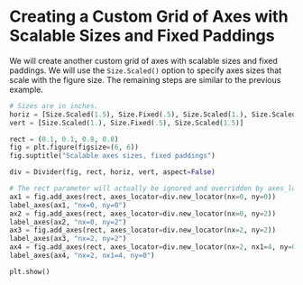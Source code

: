 # Creating a Custom Grid of Axes with Scalable Sizes and Fixed Paddings

We will create another custom grid of axes with scalable sizes and fixed paddings. We will use the `Size.Scaled()` option to specify axes sizes that scale with the figure size. The remaining steps are similar to the previous example.

```python
# Sizes are in inches.
horiz = [Size.Scaled(1.5), Size.Fixed(.5), Size.Scaled(1.), Size.Scaled(.5)]
vert = [Size.Scaled(1.), Size.Fixed(.5), Size.Scaled(1.5)]

rect = (0.1, 0.1, 0.8, 0.8)
fig = plt.figure(figsize=(6, 6))
fig.suptitle("Scalable axes sizes, fixed paddings")

div = Divider(fig, rect, horiz, vert, aspect=False)

# The rect parameter will actually be ignored and overridden by axes_locator.
ax1 = fig.add_axes(rect, axes_locator=div.new_locator(nx=0, ny=0))
label_axes(ax1, "nx=0, ny=0")
ax2 = fig.add_axes(rect, axes_locator=div.new_locator(nx=0, ny=2))
label_axes(ax2, "nx=0, ny=2")
ax3 = fig.add_axes(rect, axes_locator=div.new_locator(nx=2, ny=2))
label_axes(ax3, "nx=2, ny=2")
ax4 = fig.add_axes(rect, axes_locator=div.new_locator(nx=2, nx1=4, ny=0))
label_axes(ax4, "nx=2, nx1=4, ny=0")

plt.show()
```
